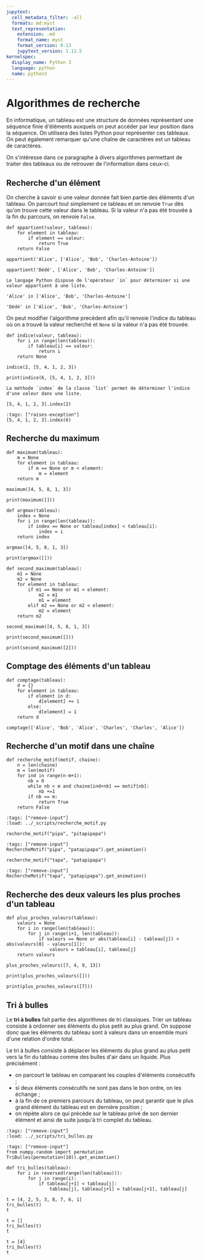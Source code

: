 ```yaml
---
jupytext:
  cell_metadata_filter: -all
  formats: md:myst
  text_representation:
    extension: .md
    format_name: myst
    format_version: 0.13
    jupytext_version: 1.11.5
kernelspec:
  display_name: Python 3
  language: python
  name: python3
---
```


# Algorithmes de recherche

En informatique, un tableau est une structure de données représentant une séquence finie d'éléments auxquels on peut accéder par leur position dans la séquence. On utilisera des listes Python pour représenter ces tableaux. On peut également remarquer qu'une chaîne de caractères est un tableau de caractères.

On s'intéresse dans ce paragraphe à divers algorithmes permettant de traiter des tableaux ou de retrouver de l'information dans ceux-ci.

## Recherche d'un élément

On cherche à savoir si une valeur donnée fait bien partie des éléments d'un tableau. On parcourt tout simplement ce tableau et on renvoie `True` dès qu'on trouve cette valeur dans le tableau. Si la valeur n'a pas été trouvée à la fin du parcours, on renvoie `False`.

```{code-cell}
def appartient(valeur, tableau):
    for element in tableau:
        if element == valeur:
            return True
    return False
```

```{code-cell}
appartient('Alice', ['Alice', 'Bob', 'Charles-Antoine'])
```

```{code-cell}
appartient('Dédé', ['Alice', 'Bob', 'Charles-Antoine'])
```

```{note}
Le langage Python dispose de l'opérateur `in` pour déterminer si une valeur appartient à une liste.
```

```{code-cell}
'Alice' in ['Alice', 'Bob', 'Charles-Antoine']
```

```{code-cell}
'Dédé' in ['Alice', 'Bob', 'Charles-Antoine']
```

On peut modifier l'algorithme precédent afin qu'il renvoie l'indice du tableau où on a trouvé la valeur recherché et `None` si la valeur n'a pas été trouvée.

```{code-cell}
def indice(valeur, tableau):
    for i in range(len(tableau)):
        if tableau[i] == valeur:
            return i
    return None
```

```{code-cell}
indice(2, [5, 4, 1, 2, 3])
```

```{code-cell}
print(indice(6, [5, 4, 1, 2, 3]))
```

```{note}
La méthode `index` de la classe `list` permet de déterminer l'indice d'une valeur dans une liste.
```

```{code-cell}
[5, 4, 1, 2, 3].index(2)
```

```{code-cell}
:tags: ["raises-exception"]
[5, 4, 1, 2, 3].index(6)
```

## Recherche du maximum

```{code-cell}
def maximum(tableau):
    m = None
    for element in tableau:
        if m == None or m < element:
            m = element
    return m
```

```{code-cell}
maximum([4, 5, 8, 1, 3])
```

```{code-cell}
print(maximum([]))
```

```{code-cell}
def argmax(tableau):
    index = None
    for i in range(len(tableau)):
        if index == None or tableau[index] < tableau[i]:
            index = i
    return index
```

```{code-cell}
argmax([4, 5, 8, 1, 3])
```

```{code-cell}
print(argmax([]))
```

```{code-cell}
def second_maximum(tableau):
    m1 = None
    m2 = None
    for element in tableau:
        if m1 == None or m1 < element:
            m2 = m1
            m1 = element
        elif m2 == None or m2 < element:
            m2 = element
    return m2
```

```{code-cell}
second_maximum([4, 5, 8, 1, 3])
```

```{code-cell}
print(second_maximum([]))
```

```{code-cell}
print(second_maximum([2]))
```

## Comptage des éléments d'un tableau

```{code-cell}
def comptage(tableau):
    d = {}
    for element in tableau:
        if element in d:
            d[element] += 1
        else:
            d[element] = 1
    return d
```

```{code-cell}
comptage(['Alice', 'Bob', 'Alice', 'Charles', 'Charles', 'Alice'])
```

## Recherche d'un motif dans une chaîne

```{code-cell}
def recherche_motif(motif, chaine):
    n = len(chaine)
    m = len(motif)
    for ind in range(n-m+1):
        nb = 0
        while nb < m and chaine[ind+nb] == motif[nb]:
            nb +=1
        if nb == m:
            return True
    return False
```

```{code-cell}
:tags: ["remove-input"]
:load: ../_scripts/recherche_motif.py
```

```{code-cell}
recherche_motif("pipa", "pitapipapa")
```

```{code-cell}
:tags: ["remove-input"]
RechercheMotif("pipa", "patapipapa").get_animation()
```

```{code-cell}
recherche_motif("tapa", "patapipapa")
```

```{code-cell}
:tags: ["remove-input"]
RechercheMotif("tapa", "patapipapa").get_animation()
```

## Recherche des deux valeurs les plus proches d'un tableau

```{code-cell}
def plus_proches_valeurs(tableau):
    valeurs = None
    for i in range(len(tableau)):
        for j in range(i+1, len(tableau)):
            if valeurs == None or abs(tableau[i] - tableau[j]) < abs(valeurs[0] - valeurs[1]):
                valeurs = tableau[i], tableau[j]
    return valeurs
```

```{code-cell}
plus_proches_valeurs([7, 4, 9, 13])
```

```{code-cell}
print(plus_proches_valeurs([]))
```

```{code-cell}
print(plus_proches_valeurs([7]))
```

## Tri à bulles

Le **tri à bulles** fait partie des algorithmes de tri classiques. Trier un tableau consiste à ordonner ses éléments du plus petit au plus grand. On suppose donc que les éléments du tableau sont à valeurs dans un ensemble muni d'une relation d'ordre total.

Le tri à bulles consiste à déplacer les éléments du plus grand au plus petit vers la fin du tableau comme des bulles d'air dans un liquide. Plus précisément :

* on parcourt le tableau en comparant les couples d'éléments consécutifs ;
* si deux éléments consécutifs ne sont pas dans le bon ordre, on les échange ;
* à la fin de ce premiers parcours du tableau, on peut garantir que le plus grand élément du tableau est en dernière position ;
* on répète alors ce qui précède sur le tableau privé de son dernier élément et ainsi de suite jusqu'à tri complet du tableau.

```{code-cell}
:tags: ["remove-input"]
:load: ../_scripts/tri_bulles.py
```

```{code-cell}
:tags: ["remove-input"]
from numpy.random import permutation
TriBulles(permutation(10)).get_animation()
```

```{code-cell}
def tri_bulles(tableau):
    for i in reversed(range(len(tableau))):
        for j in range(i):
            if tableau[j+1] < tableau[j]:
                tableau[j], tableau[j+1] = tableau[j+1], tableau[j]
```

```{code-cell}
t = [4, 2, 5, 3, 8, 7, 6, 1]
tri_bulles(t)
t
```

```{code-cell}
t = []
tri_bulles(t)
t
```

```{code-cell}
t = [4]
tri_bulles(t)
t
```

